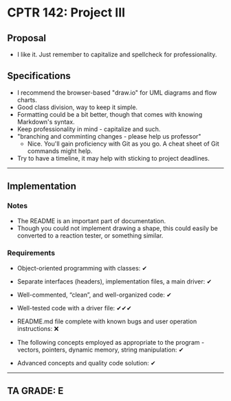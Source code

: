 # CPTR 142: Project III

## Proposal
* I like it. Just remember to capitalize and spellcheck for professionality.

## Specifications
* I recommend the browser-based "draw.io" for UML diagrams and flow charts.
* Good class division, way to keep it simple.
* Formatting could be a bit better, though that comes with knowing Markdown's syntax.
* Keep professionality in mind - capitalize and such.
* "branching and comminting changes - please help us professor"
    * Nice. You'll gain proficiency with Git as you go. A cheat sheet of Git commands might help.
* Try to have a timeline, it may help with sticking to project deadlines.
---
## Implementation

### Notes
* The README is an important part of documentation.
* Though you could not implement drawing a shape, this could easily be converted to a reaction tester, or something similar.
### Requirements
* Object-oriented programming with classes: ✔

* Separate interfaces (headers), implementation files, a main driver: ✔

* Well-commented, “clean”, and well-organized code: ✔

* Well-tested code with a driver file: ✔✔✔

* README.md file complete with known bugs and user operation instructions: ❌

* The following concepts employed as appropriate to the program - vectors, pointers, dynamic memory, string manipulation: ✔

* Advanced concepts and quality code solution: ✔

---
## TA GRADE: E
